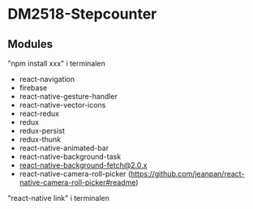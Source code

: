 # DM2518-Stepcounter

## Modules

"npm install xxx" i terminalen

- react-navigation
- firebase
- react-native-gesture-handler
- react-native-vector-icons
- react-redux
- redux
- redux-persist
- redux-thunk
- react-native-animated-bar
- react-native-background-task
- react-native-background-fetch@2.0.x
- react-native-camera-roll-picker (https://github.com/jeanpan/react-native-camera-roll-picker#readme)


"react-native link" i terminalen